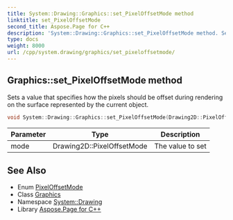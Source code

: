 ```yaml
---
title: System::Drawing::Graphics::set_PixelOffsetMode method
linktitle: set_PixelOffsetMode
second_title: Aspose.Page for C++
description: 'System::Drawing::Graphics::set_PixelOffsetMode method. Sets a value that specifies how the pixels should be offset during rendering on the surface represented by the current object in C++.'
type: docs
weight: 8000
url: /cpp/system.drawing/graphics/set_pixeloffsetmode/
---
```

## Graphics::set_PixelOffsetMode method


Sets a value that specifies how the pixels should be offset during rendering on the surface represented by the current object.

```cpp
void System::Drawing::Graphics::set_PixelOffsetMode(Drawing2D::PixelOffsetMode mode)
```


| Parameter | Type | Description |
| --- | --- | --- |
| mode | Drawing2D::PixelOffsetMode | The value to set |

## See Also

* Enum [PixelOffsetMode](../../../system.drawing.drawing2d/pixeloffsetmode/)
* Class [Graphics](../)
* Namespace [System::Drawing](../../)
* Library [Aspose.Page for C++](../../../)

